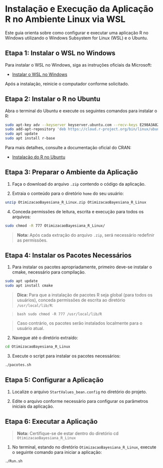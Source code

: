 # Instalação e Execução da Aplicação R no Ambiente Linux via WSL

Este guia orienta sobre como configurar e executar uma aplicação R no Windows utilizando o Windows Subsystem for Linux (WSL) e o Ubuntu.

## Etapa 1: Instalar o WSL no Windows

Para instalar o WSL no Windows, siga as instruções oficiais da Microsoft:

-   [Instalar o WSL no Windows](https://docs.microsoft.com/pt-br/windows/wsl/install)

Após a instalação, reinicie o computador conforme solicitado.

## Etapa 2: Instalar o R no Ubuntu

Abra o terminal do Ubuntu e execute os seguintes comandos para instalar o R:

``` bash
sudo apt-key adv --keyserver keyserver.ubuntu.com --recv-keys E298A3A825C0D65DFD57CBB651716619E084DAB9
sudo add-apt-repository 'deb https://cloud.r-project.org/bin/linux/ubuntu focal-cran40/'
sudo apt update
sudo apt install r-base
```

Para mais detalhes, consulte a documentação oficial do CRAN:

-   [Instalação do R no Ubuntu](https://cran.r-project.org/bin/linux/ubuntu/)

## Etapa 3: Preparar o Ambiente da Aplicação

1.  Faça o download do arquivo `.zip` contendo o código da aplicação.

2.  Extraia o conteúdo para o diretório `home` do seu usuário:

``` bash
unzip OtimizacaoBayesiana_R_Linux.zip OtimizacaoBayesiana_R_Linux
```

4.  Conceda permissões de leitura, escrita e execução para todos os arquivos:

``` bash
sudo chmod -R 777 OtimizacaoBayesiana_R_Linux/
```

> **Nota:** Após cada extração do arquivo `.zip`, será necessário redefinir as permissões.

## Etapa 4: Instalar os Pacotes Necessários

1.  Para instalar os pacotes apropriadamente, primeiro deve-se instalar o cmake, necessário para compilação.

``` bash
sudo apt update
sudo apt install cmake
```

> **Dica:** Para que a instalação de pacotes R seja global (para todos os usuários), conceda permissões de escrita ao diretório `/usr/local/lib/R`:

> `bash sudo chmod -R 777 /usr/local/lib/R`

> Caso contrário, os pacotes serão instalados localmente para o usuário atual.

2.  Navegue até o diretório extraído:

``` bash
cd OtimizacaoBayesiana_R_Linux
```

3.  Execute o script para instalar os pacotes necessários:

``` bash
./pacotes.sh
```

## Etapa 5: Configurar a Aplicação

1.  Localize o arquivo `StartValues_bean.config` no diretório do projeto.

2.  Edite o arquivo conforme necessário para configurar os parâmetros iniciais da aplicação.

## Etapa 6: Executar a Aplicação

> **Nota:** Certifique-se de estar dentro do diretório cd `OtimizacaoBayesiana_R_Linux`

1.  No terminal, estando no diretório `OtimizacaoBayesiana_R_Linux`, execute o seguinte comando para iniciar a aplicação:

``` bash
./Run.sh
```
